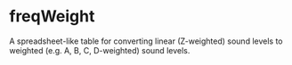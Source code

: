 # freqWeight
A spreadsheet-like table for converting linear (Z-weighted) sound levels to weighted (e.g. A, B, C, D-weighted) sound levels.
